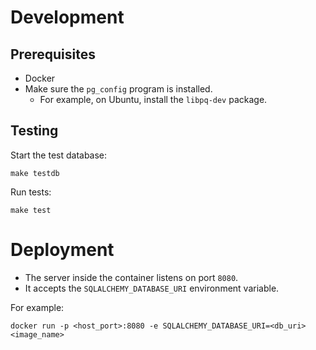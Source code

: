 # Development
## Prerequisites
* Docker
* Make sure the `pg_config` program is installed.
  * For example, on Ubuntu, install the `libpq-dev` package.
## Testing
Start the test database:
```
make testdb
```
Run tests:
```
make test
```

# Deployment

* The server inside the container listens on port `8080`.
* It accepts the `SQLALCHEMY_DATABASE_URI` environment variable.

For example:

```shell script
docker run -p <host_port>:8080 -e SQLALCHEMY_DATABASE_URI=<db_uri> <image_name>
```
